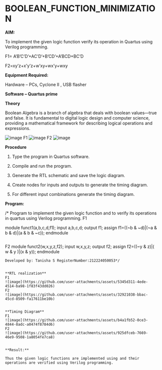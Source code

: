 # BOOLEAN_FUNCTION_MINIMIZATION

**AIM:**

To implement the given logic function verify its operation in Quartus using Verilog programming.

F1= A’B’C’D’+AC’D’+B’CD’+A’BCD+BC’D 

F2=xy’z+x’y’z+w’xy+wx’y+wxy

**Equipment Required:**

Hardware – PCs, Cyclone II , USB flasher

**Software – Quartus prime**

**Theory**

Boolean Algebra is a branch of algebra that deals with boolean values—true and false. It is fundamental to digital logic design and computer science, providing a mathematical framework for describing logical operations and expressions.

![image](https://github.com/user-attachments/assets/ef2bc123-f178-45c2-a1f5-05a34f907720)
F1 
![image](https://github.com/user-attachments/assets/049bc341-112f-46ab-b0d2-8c7cef84dd83)
F2
![image](https://github.com/user-attachments/assets/cfaeadc1-b4fd-479d-bb1b-a25e91e1e250)

**Procedure**

1.	Type the program in Quartus software.

2.	Compile and run the program.

3.	Generate the RTL schematic and save the logic diagram.

4.	Create nodes for inputs and outputs to generate the timing diagram.

5.	For different input combinations generate the timing diagram.


**Program:**

/* Program to implement the given logic function and to verify its operations in quartus using Verilog programming. 
F1

module funct1(a,b,c,d,f1);
input a,b,c,d;
output f1;
assign f1=((~b & ~d)|(~a & b & d)|(a & b & ~c));
endmodule
```
```
F2
module funct2(w,x,y,z,f2);
input w,x,y,z;
output f2;
assign f2=((~y & z)|( w & y )|(x & y));
endmodule
```
Developed by: Tanisha S RegisterNumber:212224050053*/


**RTL realization**
F1
![image](https://github.com/user-attachments/assets/5345d311-4ede-4514-ba98-1f83f43dd026)
F2
![image](https://github.com/user-attachments/assets/32921038-bbac-45cd-8509-fa17611be10b)


**Timing Diagram**
F1
![image](https://github.com/user-attachments/assets/b4a1fb52-0ce3-4844-8adc-a0474f8784d6)
F2
![image](https://github.com/user-attachments/assets/925dfceb-7669-46e9-9508-1a8054fe7ca8)


**Result:**

Thus the given logic functions are implemented using and their operations are verified using Verilog programming.

